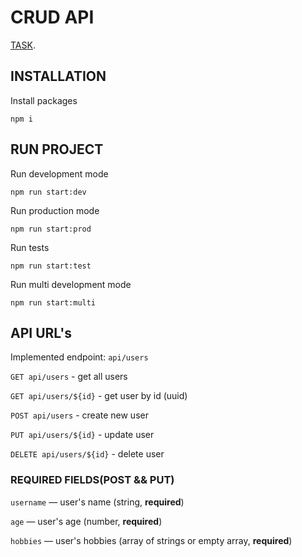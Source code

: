 # CRUD API

[TASK](https://github.com/AlreadyBored/nodejs-assignments/blob/main/assignments/crud-api/assignment.md).

## INSTALLATION

Install packages

```
npm i
```

## RUN PROJECT

Run development mode

```
npm run start:dev
```

Run production mode

```
npm run start:prod
```

Run tests

```
npm run start:test
```

Run multi development mode

```
npm run start:multi
```

## API URL's

Implemented endpoint: `api/users`

`GET api/users` - get all users

`GET api/users/${id}` - get user by id (uuid)

`POST api/users` - create new user

`PUT api/users/${id}` - update user

`DELETE api/users/${id}` - delete user

### REQUIRED FIELDS(POST && PUT)

`username` — user's name (string, **required**)

`age` — user's age (number, **required**)

`hobbies` — user's hobbies (array of strings or empty array, **required**)
